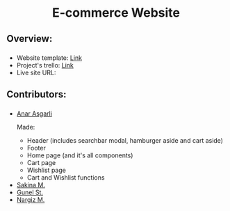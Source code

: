 <h1 align="center"> E-commerce Website </h1>

###

<h2 align="left"> Overview: </h1>

###

<ul>
  <li> Website template: <a href="https://casona.familab.net/?header_style=header_1"> Link </a>  </li>
  <li> Project's trello: <a href="https://trello.com/b/E0MrwsyL/casona"> Link </a> </li>
  <li> Live site URL:  </li>
</ul>

<h2 align="left"> Contributors: </h1>

###

<ul>
 <li>
    <a href="https://github.com/Anrsgrl"> Anar Asgarli </a>
   <p> Made: </p>
   <ul>
     <li> Header (includes searchbar modal, hamburger aside and cart aside) </li>
     <li> Footer </li>
     <li> Home page (and it's all components) </li>
     <li> Cart page </li>
     <li> Wishlist page </li>
     <li> Cart and Wishlist functions</li>
   </ul>
  </li>
  <li>
    <a href="https://github.com/Sakhinamammadzade"> Sakina M. </a>
  </li>
  <li>
    <a href="https://github.com/gunellst"> Gunel St. </a>
  </li>
  <li>
    <a href="https://github.com/mnargiz"> Nargiz M. </a>
  </li>
</ul>
